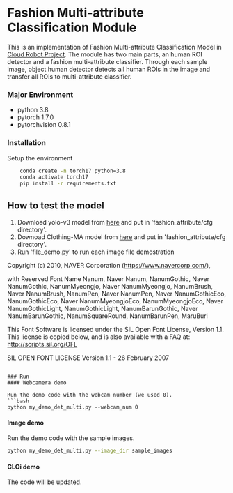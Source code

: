 # Fashion Multi-attribute Classification Module

This is an implementation of Fashion Multi-attribute Classification Model in [Cloud Robot Project](https://github.com/aai4r/aai4r-master).
The module has two main parts, an human ROI detector and a fashion multi-attribute classifier.
Through each sample image, object human detector detects all human ROIs in the image and transfer all ROIs to multi-attribute classifier.

### Major Environment
* python 3.8
* pytorch 1.7.0
* pytorchvision 0.8.1

### Installation
Setup the environment
```bash
    conda create -n torch17 python=3.8 
    conda activate torch17
    pip install -r requirements.txt
```
## How to test the model

1.   Download yolo-v3 model from [here](https://drive.google.com/file/d/1yCz6pc6qHJD2Zcz8ldDmJ3NzE8wjaiT6/view?usp=sharing) and put in 'fashion_attribute/cfg directory'.  
2.   Downoad Clothing-MA model from [here](https://drive.google.com/file/d/1k3lvA96ZstbV4a_QtYTuohY79xg_nJYe/view?usp=sharing) and put in 'fashion_attribute/cfg directory'.
3.   Run 'file_demo.py' to run each image file demostration



   Copyright (c) 2010, NAVER Corporation (https://www.navercorp.com/),

   with Reserved Font Name Nanum, Naver Nanum, NanumGothic, Naver NanumGothic, NanumMyeongjo, 
   Naver NanumMyeongjo, NanumBrush, Naver NanumBrush, NanumPen, Naver NanumPen, Naver NanumGothicEco, 
   NanumGothicEco, Naver NanumMyeongjoEco, NanumMyeongjoEco, Naver NanumGothicLight, NanumGothicLight, 
   NanumBarunGothic, Naver NanumBarunGothic, NanumSquareRound, NanumBarunPen, MaruBuri

   This Font Software is licensed under the SIL Open Font License, Version 1.1.
   This license is copied below, and is also available with a FAQ at: http://scripts.sil.org/OFL

   SIL OPEN FONT LICENSE
   Version 1.1 - 26 February 2007 
   ```
   
### Run
#### Webcamera demo

Run the demo code with the webcam number (we used 0).
   ```bash
   python my_demo_det_multi.py --webcam_num 0
   ```
   
#### Image demo

Run the demo code with the sample images.
   ```bash
   python my_demo_det_multi.py --image_dir sample_images
   ```
   
#### CLOi demo

The code will be updated.
